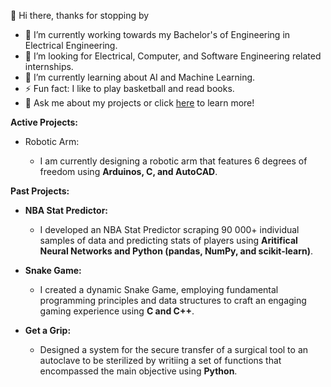👋 Hi there, thanks for stopping by

- 🔭 I’m currently working towards my Bachelor's of Engineering in Electrical Engineering. 
- 👯 I’m looking for Electrical, Computer, and Software Engineering related internships.
- 🌱 I’m currently learning about AI and Machine Learning.
- ⚡ Fun fact: I like to play basketball and read books.
- 💬 Ask me about my projects or click [here](https://erionkeka.com) to learn more!
  
**Active Projects:** 

- Robotic Arm:
  
  -  I am currently designing a robotic arm that features 6 degrees of freedom using **Arduinos, C, and AutoCAD**.

**Past Projects:**

- **NBA Stat Predictor:**
  - I developed an NBA Stat Predictor scraping 90 000+ individual samples of data and predicting stats of players using **Aritifical Neural Networks and Python (pandas, NumPy, and scikit-learn)**.

- **Snake Game:**
  - I created a dynamic Snake Game, employing fundamental programming principles and data structures to craft an engaging gaming experience using **C and C++**.

- **Get a Grip:**
  - Designed a system for the secure transfer of a surgical tool to an autoclave to be sterilized by writiing a set of functions that encompassed the main objective using **Python**.

